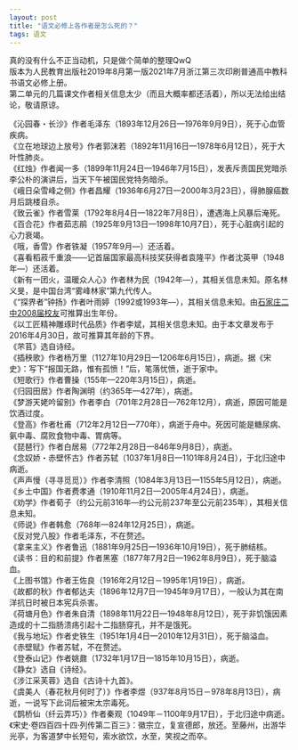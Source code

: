 ```yaml
---
layout: post
title: "语文必修上各作者是怎么死的？"
tags: 语文
---
```


真的没有什么不正当动机，只是做个简单的整理QwQ  
版本为人民教育出版社2019年8月第一版2021年7月浙江第三次印刷普通高中教科书语文必修上册。  
第二单元的几篇课文作者相关信息太少（而且大概率都还活着），所以无法给出结论，敬请原谅。

《沁园春・长沙》作者毛泽东（1893年12月26日—1976年9月9日），死于心血管疾病。  
《立在地球边上放号》作者郭沫若（1892年11月16日—1978年6月12日），死于大叶性肺炎。  
《红烛》作者闻一多（1899年11月24日—1946年7月15日），发表斥责国民党暗杀李公朴的演讲后，当天下午被国民党特务暗杀。  
《峨日朵雪峰之侧》作者昌耀（1936年6月27日—2000年3月23日），得肺腺癌数月后跳楼自杀。  
《致云雀》作者雪莱（1792年8月4日—1822年7月8日），遭遇海上风暴后淹死。  
《百合花》作者茹志鹃（1925年9月13日—1998年10月7日），死于心脏病引起的心力衰竭。  
《哦，香雪》作者铁凝（1957年9月—）还活着。  
《喜看稻菽千重浪——记首届国家最高科技奖获得者袁隆平》作者沈英甲（1948年—）还活着。  
《新有一团火，温暖众人心》作者林为民（1942年—），其相关信息未知。原名林义旻，是中国台湾“雾峰林家”第九代传人。  
《“探界者”钟扬》作者叶雨婷（1992或1993年—），其相关信息未知。由[石家庄二中2008届校友](https://web.archive.org/web/20240607092616/https://www.sohu.com/a/337355460_398152)可推算出生年份。  
《以工匠精神雕琢时代品质》作者李斌，其相关信息未知。由于本文章发布于2016年4月30日，故可推算其年龄的下界。  
《芣苢》选自诗经。  
《插秧歌》作者杨万里（1127年10月29日—1206年6月15日），病逝。据《宋史》：写下“报国无路，惟有孤愤！”后，笔落忧愤，逝于家中。  
《短歌行》作者曹操（155年—220年3月15日），病逝。  
《归园田居》作者陶渊明（约365年—427年），病逝。  
《梦游天姥吟留别》作者李白（701年2月28日—762年12月），病逝，原因可能是饮酒过度。  
《登高》作者杜甫（712年2月12日—770年），病逝于舟中。死因可能是糖尿病、氨中毒、腐败食物中毒、胃病等。  
《琵琶行》作者白居易（772年2月28日—846年9月8日），病逝。  
《念奴娇・赤壁怀古》作者苏轼（1037年1月8日—1101年8月24日），于北归途中病逝。  
《声声慢（寻寻觅觅）》作者李清照（1084年3月13日—1155年5月12日），病逝。  
《乡土中国》作者费孝通（1910年11月2日—2005年4月24日），病逝。  
《劝学》作者荀子（约公元前316年—约公元前237年至公元前235年），其相关信息未知。  
《师说》作者韩愈（768年—824年12月25日），病逝。  
《反对党八股》作者毛泽东，不在赘述。  
《拿来主义》作者鲁迅（1881年9月25日—1936年10月19日），死于肺结核。  
《读书：目的和前提》作者黑塞（1877年7月2日—1962年8月9日），死于脑溢血。  
《上图书馆》作者王佐良（1916年2月12日－1995年1月19日），病逝。  
《故都的秋》作者郁达夫（1896年12月7日—1945年9月17日），一般认为其在南洋抗日时被日本宪兵杀害。  
《荷塘月色》作者朱自清（1898年11月22日—1948年8月12日），死于非饥饿因素造成的十二指肠溃疡引起十二指肠穿孔，并不是饿死。  
《我与地坛》作者史铁生（1951年1月4日—2010年12月31日），死于脑溢血。  
《赤壁赋》作者苏轼，不在赘述。  
《登泰山记》作者姚鼐（1732年1月17日—1815年10月15日），病逝。  
《静女》选自《诗经》。  
《涉江采芙蓉》选自《古诗十九首》。  
《虞美人（春花秋月何时了）》作者李煜（937年8月15日－978年8月13日），病逝，一说写下此词后被宋太宗毒死。  
《鹊桥仙（纤云弄巧）》作者秦观（1049年－1100年9月17日），于北归途中病逝。《宋史·卷四百四十四·列传第二百三》：徽宗立，复宣德郎，放还。至藤州，出游华光亭，为客道梦中长短句，索水欲饮，水至，笑视之而卒。
